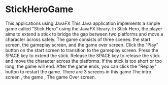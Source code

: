 # StickHeroGame
This applications using JavaFX
This Java application implements a simple game called "Stick Hero" using the JavaFX library. In Stick Hero, the player aims to extend a stick to bridge the gap between two platforms and move a character across safely. The game consists of three scenes: the start screen, the gameplay screen, and the game over screen.
Click the "Play" button on the start screen to transition to the gameplay screen.
Press the SPACE key to extend the stick.
Release the SPACE key to release the stick and move the character across the platforms.
If the stick is too short or too long, the game will end.
After the game ends, you can click the "Replay" button to restart the game.
There are 3 screens in this game
The intro screen ,  the game , The game Over screen.
